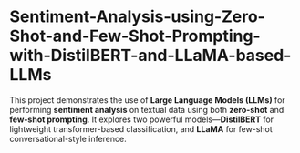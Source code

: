 # Sentiment-Analysis-using-Zero-Shot-and-Few-Shot-Prompting-with-DistilBERT-and-LLaMA-based-LLMs
This project demonstrates the use of **Large Language Models (LLMs)** for performing **sentiment analysis** on textual data using both **zero-shot** and **few-shot prompting**. It explores two powerful models—**DistilBERT** for lightweight transformer-based classification, and **LLaMA** for few-shot conversational-style inference.
